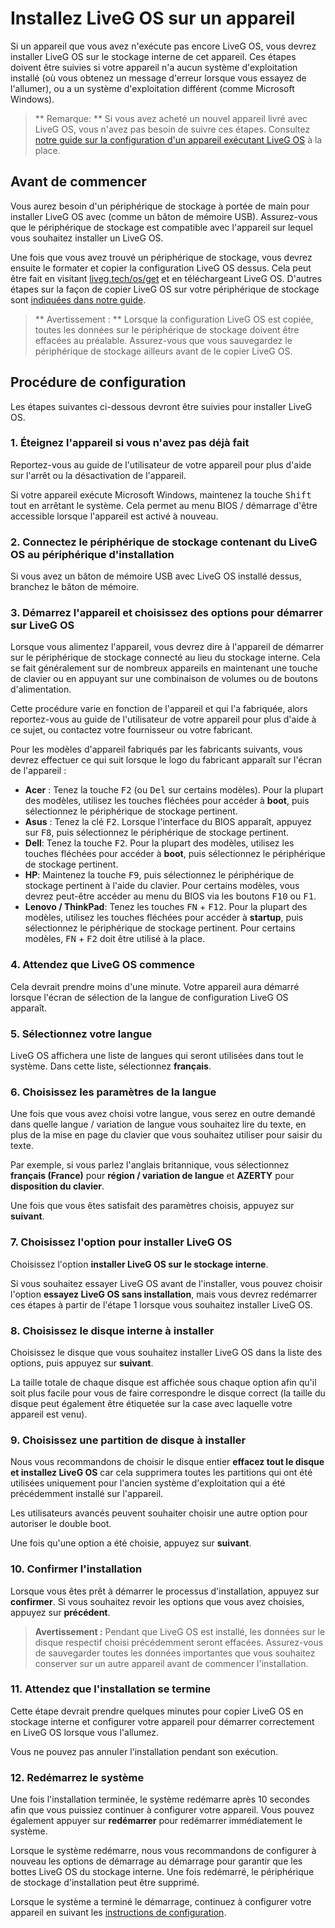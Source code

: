 # Installez LiveG OS sur un appareil
Si un appareil que vous avez n'exécute pas encore LiveG OS, vous devrez installer LiveG OS sur le stockage interne de cet appareil. Ces étapes doivent être suivies si votre appareil n'a aucun système d'exploitation installé (où vous obtenez un message d'erreur lorsque vous essayez de l'allumer), ou a un système d'exploitation différent (comme Microsoft Windows).

> ** Remarque: ** Si vous avez acheté un nouvel appareil livré avec LiveG OS, vous n'avez pas besoin de suivre ces étapes. Consultez [notre guide sur la configuration d'un appareil exécutant LiveG OS](setup.md) à la place.

## Avant de commencer
Vous aurez besoin d'un périphérique de stockage à portée de main pour installer LiveG OS avec (comme un bâton de mémoire USB). Assurez-vous que le périphérique de stockage est compatible avec l'appareil sur lequel vous souhaitez installer un LiveG OS.

Une fois que vous avez trouvé un périphérique de stockage, vous devrez ensuite le formater et copier la configuration LiveG OS dessus. Cela peut être fait en visitant [liveg.tech/os/get](https://liveg.tech/os/get) et en téléchargeant LiveG OS. D'autres étapes sur la façon de copier LiveG OS sur votre périphérique de stockage sont [indiquées dans notre guide](create-media.md).

> ** Avertissement : ** Lorsque la configuration LiveG OS est copiée, toutes les données sur le périphérique de stockage doivent être effacées au préalable. Assurez-vous que vous sauvegardez le périphérique de stockage ailleurs avant de le copier LiveG OS.

## Procédure de configuration
Les étapes suivantes ci-dessous devront être suivies pour installer LiveG OS.

### 1. Éteignez l'appareil si vous n'avez pas déjà fait
Reportez-vous au guide de l'utilisateur de votre appareil pour plus d'aide sur l'arrêt ou la désactivation de l'appareil.

Si votre appareil exécute Microsoft Windows, maintenez la touche <kbd>Shift</kbd> tout en arrêtant le système. Cela permet au menu BIOS / démarrage d'être accessible lorsque l'appareil est activé à nouveau.

### 2. Connectez le périphérique de stockage contenant du LiveG OS au périphérique d'installation
Si vous avez un bâton de mémoire USB avec LiveG OS installé dessus, branchez le bâton de mémoire.

### 3. Démarrez l'appareil et choisissez des options pour démarrer sur LiveG OS
Lorsque vous alimentez l'appareil, vous devrez dire à l'appareil de démarrer sur le périphérique de stockage connecté au lieu du stockage interne. Cela se fait généralement sur de nombreux appareils en maintenant une touche de clavier ou en appuyant sur une combinaison de volumes ou de boutons d'alimentation.

Cette procédure varie en fonction de l'appareil et qui l'a fabriquée, alors reportez-vous au guide de l'utilisateur de votre appareil pour plus d'aide à ce sujet, ou contactez votre fournisseur ou votre fabricant.

Pour les modèles d'appareil fabriqués par les fabricants suivants, vous devrez effectuer ce qui suit lorsque le logo du fabricant apparaît sur l'écran de l'appareil :

* **Acer** : Tenez la touche <kbd>F2</kbd> (ou <kbd>Del</kbd> sur certains modèles). Pour la plupart des modèles, utilisez les touches fléchées pour accéder à **boot**, puis sélectionnez le périphérique de stockage pertinent.
* **Asus** : Tenez la clé <kbd>F2</kbd>. Lorsque l'interface du BIOS apparaît, appuyez sur <kbd>F8</kbd>, puis sélectionnez le périphérique de stockage pertinent.
* **Dell**: Tenez la touche <kbd>F2</kbd>. Pour la plupart des modèles, utilisez les touches fléchées pour accéder à **boot**, puis sélectionnez le périphérique de stockage pertinent.
* **HP**: Maintenez la touche <kbd>F9</kbd>, puis sélectionnez le périphérique de stockage pertinent à l'aide du clavier. Pour certains modèles, vous devrez peut-être accéder au menu du BIOS via les boutons <kbd>F10</kbd> ou <kbd>F1</kbd>.
* **Lenovo / ThinkPad**: Tenez les touches <kbd>FN</kbd> + <kbd>F12</kbd>. Pour la plupart des modèles, utilisez les touches fléchées pour accéder à **startup**, puis sélectionnez le périphérique de stockage pertinent. Pour certains modèles, <kbd>FN</kbd> + <kbd>F2</kbd> doit être utilisé à la place.

### 4. Attendez que LiveG OS commence
Cela devrait prendre moins d'une minute. Votre appareil aura démarré lorsque l'écran de sélection de la langue de configuration LiveG OS apparaît.

### 5. Sélectionnez votre langue
LiveG OS affichera une liste de langues qui seront utilisées dans tout le système. Dans cette liste, sélectionnez **français**.

### 6. Choisissez les paramètres de la langue
Une fois que vous avez choisi votre langue, vous serez en outre demandé dans quelle langue / variation de langue vous souhaitez lire du texte, en plus de la mise en page du clavier que vous souhaitez utiliser pour saisir du texte.

Par exemple, si vous parlez l'anglais britannique, vous sélectionnez **français (France)** pour **région / variation de langue** et **AZERTY** pour **disposition du clavier**.

Une fois que vous êtes satisfait des paramètres choisis, appuyez sur **suivant**.

### 7. Choisissez l'option pour installer LiveG OS
Choisissez l'option **installer LiveG OS sur le stockage interne**.

Si vous souhaitez essayer LiveG OS avant de l'installer, vous pouvez choisir l'option **essayez LiveG OS sans installation**, mais vous devrez redémarrer ces étapes à partir de l'étape 1 lorsque vous souhaitez installer LiveG OS.

### 8. Choisissez le disque interne à installer
Choisissez le disque que vous souhaitez installer LiveG OS dans la liste des options, puis appuyez sur **suivant**.

La taille totale de chaque disque est affichée sous chaque option afin qu'il soit plus facile pour vous de faire correspondre le disque correct (la taille du disque peut également être étiquetée sur la case avec laquelle votre appareil est venu).

### 9. Choisissez une partition de disque à installer
Nous vous recommandons de choisir le disque entier **effacez tout le disque et installez LiveG OS** car cela supprimera toutes les partitions qui ont été utilisées uniquement pour l'ancien système d'exploitation qui a été précédemment installé sur l'appareil.

Les utilisateurs avancés peuvent souhaiter choisir une autre option pour autoriser le double boot.

Une fois qu'une option a été choisie, appuyez sur **suivant**.

### 10. Confirmer l'installation
Lorsque vous êtes prêt à démarrer le processus d'installation, appuyez sur **confirmer**. Si vous souhaitez revoir les options que vous avez choisies, appuyez sur **précédent**.

> **Avertissement :** Pendant que LiveG OS est installé, les données sur le disque respectif choisi précédemment seront effacées. Assurez-vous de sauvegarder toutes les données importantes que vous souhaitez conserver sur un autre appareil avant de commencer l'installation.

### 11. Attendez que l'installation se termine
Cette étape devrait prendre quelques minutes pour copier LiveG OS en stockage interne et configurer votre appareil pour démarrer correctement en LiveG OS lorsque vous l'allumez.

Vous ne pouvez pas annuler l'installation pendant son exécution.

### 12. Redémarrez le système
Une fois l'installation terminée, le système redémarre après 10 secondes afin que vous puissiez continuer à configurer votre appareil. Vous pouvez également appuyer sur **redémarrer** pour redémarrer immédiatement le système.

Lorsque le système redémarre, nous vous recommandons de configurer à nouveau les options de démarrage au démarrage pour garantir que les bottes LiveG OS du stockage interne. Une fois redémarré, le périphérique de stockage d'installation peut être supprimé.

Lorsque le système a terminé le démarrage, continuez à configurer votre appareil en suivant les [instructions de configuration](setup.md).